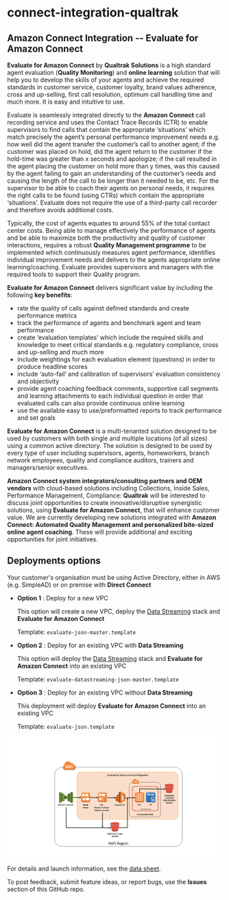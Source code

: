 # connect-integration-qualtrak

## Amazon Connect Integration -- Evaluate for Amazon Connect

**Evaluate for Amazon Connect** by **Qualtrak Solutions** is a high standard agent evaluation (**Quality Monitoring**) and **online learning** solution that will help you to develop the skills of your agents and achieve the required standards in customer service, customer loyalty, brand values adherence, cross and up-selling, first call resolution, optimum call handling time and much more. It is easy and intuitive to use.

Evaluate is seamlessly integrated directly to the **Amazon Connect** call recording service and uses the Contact Trace Records (CTR) to enable supervisors to find calls that contain the appropriate ‘situations’ which match precisely the agent’s personal performance improvement needs e.g. how well did the agent transfer the customer’s call to another agent; if the customer was placed on hold, did the agent return to the customer if the hold-time was greater than x seconds and apologize; if the call resulted in the agent placing the customer on hold more than y times, was this caused by the agent failing to gain an understanding of the customer’s needs and causing the length of the call to be longer than it needed to be, etc. For the supervisor to be able to coach their agents on personal needs, it requires the right calls to be found (using CTRs) which contain the appropriate ‘situations’. Evaluate does not require the use of a third-party call recorder and therefore avoids additional costs.

Typically, the cost of agents equates to around 55% of the total contact center costs. Being able to manage effectively the performance of agents and be able to maximize both the productivity and quality of customer interactions, requires a robust **Quality Management programme** to be implemented which continuously measures agent performance, identifies individual improvement needs and delivers to the agents appropriate online learning/coaching. Evaluate provides supervisors and managers with the required tools to support their Quality program.

**Evaluate for Amazon Connect** delivers significant value by including the following **key benefits**:

- rate the quality of calls against defined standards and create performance metrics
- track the performance of agents and benchmark agent and team performance
- create ‘evaluation templates’ which include the required skills and knowledge to meet critical standards e.g. regulatory compliance, cross and up-selling and much more
- include weightings for each evaluation element (questions) in order to produce headline scores
- include ‘auto-fail’ and calibration of supervisors’ evaluation consistency and objectivity
- provide agent coaching feedback comments, supportive call segments and learning attachments to each individual question in order that evaluated calls can also provide continuous online learning
- use the available easy to use/preformatted reports to track performance and set goals

**Evaluate for Amazon Connect** is a multi-tenanted solution designed to be used by customers with both single and multiple locations (of all sizes) using a common active directory. The solution is designed to be used by every type of user including supervisors, agents, homeworkers, branch network employees, quality and compliance auditors, trainers and managers/senior executives.

**Amazon Connect system integrators/consulting partners and OEM vendors** with cloud-based solutions including Collections, Inside Sales, Performance Management, Compliance: **Qualtrak** will be interested to discuss joint opportunities to create innovative/disruptive synergistic solutions, using **Evaluate for Amazon Connect**, that will enhance customer value. We are currently developing new solutions integrated with **Amazon Connect: Automated Quality Management and personalized bite-sized online agent coaching**. These will provide additional and exciting opportunities for joint initiatives.   
 

## Deployments options

Your customer's organisation must be using Active Directory, either in AWS (e.g. SimpleAD) or on premise with **Direct Connect**


- **Option 1** : Deploy for a new VPC 

  This option will create a new VPC, deploy the [Data Streaming](https://aws.amazon.com/quickstart/connect/data-streaming/) stack and **Evaluate for Amazon Connect**

    Template: `evaluate-json-master.template`

- **Option 2** : Deploy for an existing VPC with **Data Streaming**

  This option will deploy the [Data Streaming](https://aws.amazon.com/quickstart/connect/data-streaming/) stack and **Evaluate for Amazon Connect** into an existing VPC

    Template: `evaluate-datastreaming-json-master.template`

- **Option 3** : Deploy for an existing VPC without **Data Streaming**

  This deployment will deploy **Evaluate for Amazon Connect** into an existing VPC

    Template: `evaluate-json.template`

![Architecture for Qualtrak Integration](docs/diagram.PNG)

For details and launch information, see the [data sheet](https://aws.amazon.com/quickstart/connect/qualtrak/).

To post feedback, submit feature ideas, or report bugs, use the **Issues** section of this GitHub repo.